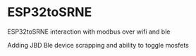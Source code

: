 # ESP32toSRNE
ESP32toSRNE interaction with modbus over wifi and ble

Adding JBD Ble device scrapping and ability to toggle mosfets
